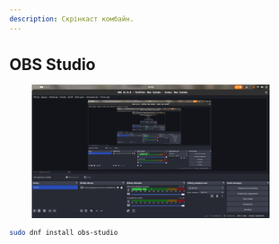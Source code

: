 ```yaml
---
description: Скрінкаст комбайн.
---
```


# OBS Studio

<figure><img src="../../.gitbook/assets/image (21).png" alt=""><figcaption></figcaption></figure>

```bash
sudo dnf install obs-studio
```
